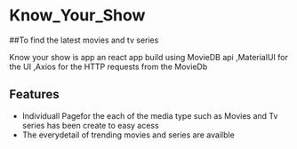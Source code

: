 # Know_Your_Show
##To find the latest movies and tv series

Know your show is app an react app build using MovieDB api ,MaterialUI for the UI ,Axios for the HTTP requests from the MovieDb 

## Features

- Individuall Pagefor the each of the media type such as Movies and Tv series has been create to easy acess
- The everydetail of trending movies and series are availble 
